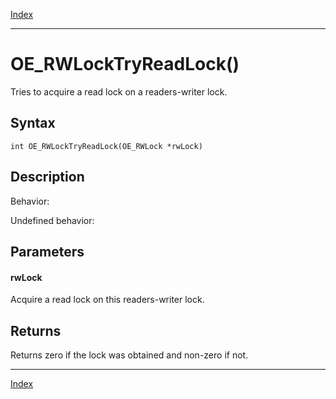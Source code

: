 [Index](index.md)

---
# OE_RWLockTryReadLock()

Tries to acquire a read lock on a readers-writer lock.

## Syntax

    int OE_RWLockTryReadLock(OE_RWLock *rwLock)
## Description 

Behavior:

Undefined behavior:



## Parameters

#### rwLock

Acquire a read lock on this readers-writer lock.

## Returns

Returns zero if the lock was obtained and non-zero if not.

---
[Index](index.md)

